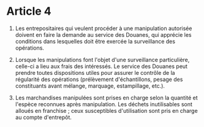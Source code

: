 # Article 4

1. Les entrepositaires qui veulent procéder à une manipulation autorisée doivent en faire la demande au service des Douanes, qui apprécie les conditions dans lesquelles doit être exercée la surveillance des opérations.

2. Lorsque les manipulations font l'objet d'une surveillance particulière, celle-ci a lieu aux frais des intéressés. Le service des Douanes peut prendre toutes dispositions utiles pour assurer le contrôle de la régularité des opérations (prélèvement d'échantillons, pesage des constituants avant mélange, marquage, estampillage, etc.).

3. Les marchandises manipulées sont prises en charge selon la quantité et l'espèce reconnues après manipulation. Les déchets inutilisables sont alloués en franchise ; ceux susceptibles d'utilisation sont pris en charge au compte d'entrepôt.
